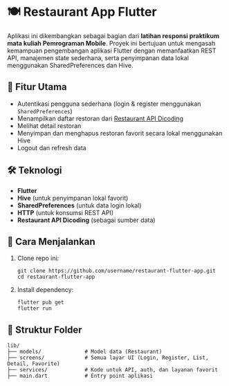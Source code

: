 # 🍽️ Restaurant App Flutter

Aplikasi ini dikembangkan sebagai bagian dari **latihan responsi praktikum mata kuliah Pemrograman Mobile**. Proyek ini bertujuan untuk mengasah kemampuan pengembangan aplikasi Flutter dengan memanfaatkan REST API, manajemen state sederhana, serta penyimpanan data lokal menggunakan SharedPreferences dan Hive.

## 📱 Fitur Utama

- Autentikasi pengguna sederhana (login & register menggunakan `SharedPreferences`)
- Menampilkan daftar restoran dari [Restaurant API Dicoding](https://restaurant-api.dicoding.dev/)
- Melihat detail restoran
- Menyimpan dan menghapus restoran favorit secara lokal menggunakan Hive
- Logout dan refresh data

## 🛠️ Teknologi

- **Flutter**
- **Hive** (untuk penyimpanan lokal favorit)
- **SharedPreferences** (untuk data login lokal)
- **HTTP** (untuk konsumsi REST API)
- **Restaurant API Dicoding** (sebagai sumber data)

## 🚀 Cara Menjalankan

1. Clone repo ini:
   ```
   git clone https://github.com/username/restaurant-flutter-app.git
   cd restaurant-flutter-app
2. Install dependency:
   ```
   flutter pub get
   flutter run
## 📂 Struktur Folder
```
lib/
├── models/              # Model data (Restaurant)
├── screens/             # Semua layar UI (Login, Register, List, Detail, Favorite)
├── services/            # Kode untuk API, auth, dan layanan favorit
├── main.dart            # Entry point aplikasi
